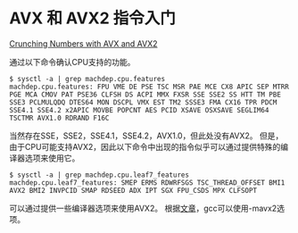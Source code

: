 # AVX 和 AVX2 指令入门

[Crunching Numbers with AVX and AVX2](https://www.codeproject.com/Articles/874396/Crunching-Numbers-with-AVX-and-AVX)

通过以下命令确认CPU支持的功能。　　

```
$ sysctl -a | grep machdep.cpu.features
machdep.cpu.features: FPU VME DE PSE TSC MSR PAE MCE CX8 APIC SEP MTRR PGE MCA CMOV PAT PSE36 CLFSH DS ACPI MMX FXSR SSE SSE2 SS HTT TM PBE SSE3 PCLMULQDQ DTES64 MON DSCPL VMX EST TM2 SSSE3 FMA CX16 TPR PDCM SSE4.1 SSE4.2 x2APIC MOVBE POPCNT AES PCID XSAVE OSXSAVE SEGLIM64 TSCTMR AVX1.0 RDRAND F16C
```

当然存在SSE，SSE2，SSE4.1，SSE4.2，AVX1.0，但此处没有AVX2。 但是，由于CPU可能支持AVX2，因此以下命令中出现的指令似乎可以通过提供特殊的编译器选项来使用它。　　

```
$ sysctl -a | grep machdep.cpu.leaf7_features
machdep.cpu.leaf7_features: SMEP ERMS RDWRFSGS TSC_THREAD_OFFSET BMI1 AVX2 BMI2 INVPCID SMAP RDSEED ADX IPT SGX FPU_CSDS MPX CLFSOPT
```

可以通过提供一些编译器选项来使用AVX2。 根据[文章](https://www.bu.edu/tech/support/research/software-and-programming/programming/compilers/gcc-compiler-flags/)，gcc可以使用-mavx2选项。



